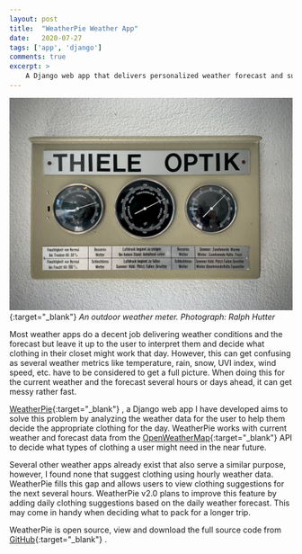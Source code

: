 ```yaml
---
layout: post
title:  "WeatherPie Weather App"
date:   2020-07-27
tags: ['app', 'django']
comments: true
excerpt: > 
    A Django web app that delivers personalized weather forecast and suggests clothing based on the weather.
---
```


![An outdoor weather meter (Logarithmic Scale)](/assets/img/weather-meter.jpg){:target="_blank"}
*An outdoor weather meter. Photograph: Ralph Hutter*

Most weather apps do a decent job delivering weather conditions and the forecast but leave it up to the user to interpret them and decide what clothing in their closet might work that day. However, this can get confusing as several weather metrics like temperature, rain, snow, UVI index, wind speed, etc. have to be considered to get a full picture. When doing this for the current weather and the forecast several hours or days ahead, it can get messy rather fast.

[WeatherPie](https://weatherpie.herokuapp.com/){:target="_blank"} <i class="fa fa-external-link" aria-hidden="true"></i>, a Django web app I have developed aims to solve this problem by analyzing the weather data for the user to help them decide the appropriate clothing for the day. WeatherPie works with current weather and forecast data from the [OpenWeatherMap](https://openweathermap.org/){:target="_blank"} <i class="fa fa-external-link" aria-hidden="true"></i> API to decide what types of clothing a user might need in the near future.

Several other weather apps already exist that also serve a similar purpose, however, I found none that suggest clothing using hourly weather data. WeatherPie fills this gap and allows users to view clothing suggestions for the next several hours. WeatherPie v2.0 plans to improve this feature by adding daily clothing suggestions based on the daily weather forecast. This may come in handy when deciding what to pack for a longer trip.

WeatherPie is open source, view and download the full source code from [GitHub](https://github.com/ritijjain/weather-pie){:target="_blank"} <i class="fa fa-external-link" aria-hidden="true"></i>.